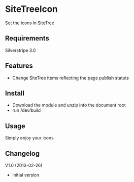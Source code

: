 # SiteTreeIcon

Set the icons in SiteTree 

## Requirements

Silverstripe 3.0

## Features

- Change SiteTree items reflecting the page publish statuts

## Install

- Download the module and unzip into the document root
- run /dev/build

## Usage
Simply enjoy your icons

## Changelog

V1.0 (2013-02-26)
* initial version

